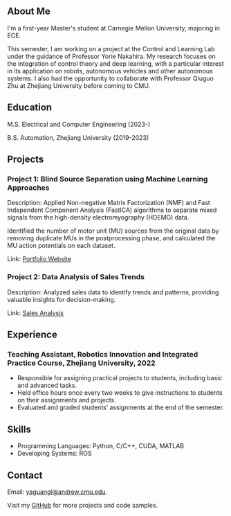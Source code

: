 <html lang="en">
<head>
</head>
<body>
  <h2>About Me</h2>
  <p>I'm a first-year Master's student at Carnegie Mellon University, majoring in ECE.</p>
  <p>This semester, I am working on a project at the Control and Learning Lab under the
  guidance of Professor Yorie Nakahira. My research focuses on the integration of control
  theory and deep learning, with a particular interest in its application on robots,
  autonomous vehicles and other autonomous systems. I also had the opportunity to collaborate
  with Professor Qiuguo Zhu at Zhejiang University before coming to CMU.</p>

  <h2>Education</h2>
  <p>M.S. Electrical and Computer Engineering (2023-)</p>
  <p>B.S. Automation, Zhejiang University (2019-2023)</p>

  <h2>Projects</h2>
  <h3>Project 1: Blind Source Separation using Machine Learning Approaches</h3>
  <p>Description: Applied Non-negative Matrix Factorization (NMF) and Fast Independent
    Component Analysis (FastICA) algorithms to separate mixed signals from the high-density
    electromyography (HDEMG) data.</p>
  <p>Identified the number of motor unit (MU) sources from the original data by removing
    duplicate MUs in the postprocessing phase, and calculated the MU action potentials on each dataset.</p>
  <p>Link: <a href="https://www.example.com/portfolio">Portfolio Website</a></p>

  <h3>Project 2: Data Analysis of Sales Trends</h3>
  <p>Description: Analyzed sales data to identify trends and patterns, providing valuable insights for decision-making.</p>
  <p>Link: <a href="https://www.example.com/sales-analysis">Sales Analysis</a></p>

  <h2>Experience</h2>
  <h3>Teaching Assistant, Robotics Innovation and Integrated Practice Course, Zhejiang University, 2022</h3>
  <ul>
    <li>Responsible for assigning practical projects to students, including basic and advanced tasks.</li>
    <li>Held office hours once every two weeks to give instructions to students on their assignments and projects.</li>
    <li>Evaluated and graded students’ assignments at the end of the semester.</li>
  </ul>

  <h2>Skills</h2>
  <ul>
    <li>Programming Languages: Python, C/C++, CUDA, MATLAB</li>
    <li>Developing Systems: ROS</li>
  </ul>

  <h2>Contact</h2>
  <p>Email: <a href="mailto:yaguangl@andrew.cmu.edu">yaguangl@andrew.cmu.edu</a>.</p>

  <p>Visit my <a href="https://github.com/yourusername">GitHub</a> for more projects and code samples.</p>
</body>
</html>
